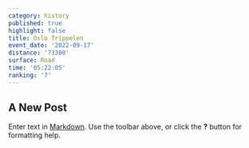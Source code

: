 ```yaml
---
category: history
published: true
highlight: false
title: Oslo Trippelen
event_date: '2022-09-17'
distance: '73300'
surface: Road
time: '05:22:05'
ranking: '7'
---
```

## A New Post

Enter text in [Markdown](http://daringfireball.net/projects/markdown/). Use the toolbar above, or click the **?** button for formatting help.
